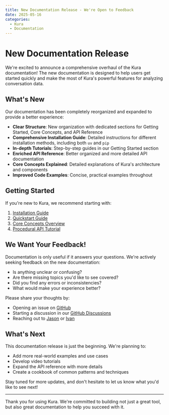 ```yaml
---
title: New Documentation Release - We're Open to Feedback
date: 2025-05-16
categories:
  - Kura
  - Documentation
---
```


# New Documentation Release

We're excited to announce a comprehensive overhaul of the Kura documentation! The new documentation is designed to help users get started quickly and make the most of Kura's powerful features for analyzing conversation data.

## What's New

Our documentation has been completely reorganized and expanded to provide a better experience:

- **Clear Structure**: New organization with dedicated sections for Getting Started, Core Concepts, and API Reference
- **Comprehensive Installation Guide**: Detailed instructions for different installation methods, including both `uv` and `pip`
- **In-depth Tutorials**: Step-by-step guides in our Getting Started section
- **Enriched API Reference**: Better organized and more detailed API documentation
- **Core Concepts Explained**: Detailed explanations of Kura's architecture and components
- **Improved Code Examples**: Concise, practical examples throughout

<!-- more -->


## Getting Started

If you're new to Kura, we recommend starting with:

1. [Installation Guide](../../getting-started/installation.md)
2. [Quickstart Guide](../../getting-started/quickstart.md)
3. [Core Concepts Overview](../../core-concepts/overview.md)
4. [Procedural API Tutorial](../../getting-started/tutorial-procedural-api.md)

## We Want Your Feedback!

Documentation is only useful if it answers your questions. We're actively seeking feedback on the new documentation:

- Is anything unclear or confusing?
- Are there missing topics you'd like to see covered?
- Did you find any errors or inconsistencies?
- What would make your experience better?

Please share your thoughts by:

- Opening an issue on [GitHub](https://github.com/567-labs/kura/issues/new?labels=documentation)
- Starting a discussion in our [GitHub Discussions](https://github.com/567-labs/kura/discussions)
- Reaching out to [Jason](https://twitter.com/jxnl) or [Ivan](https://x.com/ivanleomk)

## What's Next

This documentation release is just the beginning. We're planning to:

- Add more real-world examples and use cases
- Develop video tutorials
- Expand the API reference with more details
- Create a cookbook of common patterns and techniques

Stay tuned for more updates, and don't hesitate to let us know what you'd like to see next!

---

Thank you for using Kura. We're committed to building not just a great tool, but also great documentation to help you succeed with it.
